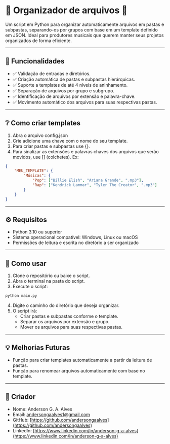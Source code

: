 # 📁 Organizador de arquivos 📁

Um script em Python para organizar automaticamente arquivos em pastas e subpastas, separando-os por grupos com base em um template definido em JSON.
Ideal para produtores musicais que querem manter seus projetos organizados de forma eficiente.

---

## 📝 Funcionalidades

- ✅ Validação de entradas e diretórios.
- ✅ Criação automática de pastas e subpastas hierárquicas.
- ✅ Suporte a templates de até 4 níveis de aninhamento.
- ✅ Separação de arquivos por grupo e subgrupo.
- ✅ Identificação de arquivos por extensão e palavra-chave.
- ✅ Movimento automático dos arquivos para suas respectivas pastas.

---

## ❔ Como criar templates

1. Abra o arquivo config.json
2. Crie adicione uma chave com o nome do seu template.
3. Para criar pastas e subpastas use {}.
4. Para sinalizar as extensões e palavras chaves dos arquivos que serão movidos, use [] (colchetes).
Ex: 

```json
{
    "MEU_TEMPLATE": {
        "Músicas": {
            "Pop": ["Billie Elish", "Ariana Grande", ".mp3"],
            "Rap": ["Kendrick Lammar", "Tyler The Creator", ".mp3"]
        }
    }
}
```

---

## ⚙️ Requisitos

- Python 3.10 ou superior
- Sistema operacional compatível: Windows, Linux ou macOS
- Permissões de leitura e escrita no diretório a ser organizado

---

## 🚀 Como usar

1. Clone o repositório ou baixe o script.
2. Abra o terminal na pasta do script.
3. Execute o script:
 ```bash
 python main.py
 ```
4. Digite o caminho do diretório que deseja organizar.
5. O script irá:
   - Criar pastas e subpastas conforme o template.
   - Separar os arquivos por extensão e grupo.
   - Mover os arquivos para suas respectivas pastas.

---

## 💡 Melhorias Futuras

- Função para criar templates automaticamente a partir da leitura de pastas.
- Função para renomear arquivos automaticamente com base no template.

---
## 👤 Criador

- Nome: Anderson G. A. Alves
- Email: andersongaalves1@gmail.com
- GitHub: [https://github.com/andersongaalves](https://github.com/andersongaalves)
- LinkedIn: [https://www.linkedin.com/in/anderson-g-a-alves](https://www.linkedin.com/in/anderson-g-a-alves)